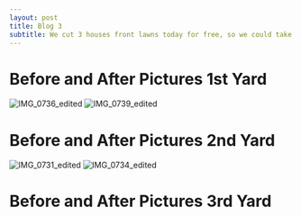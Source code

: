 ```yaml
---
layout: post
title: Blog 3
subtitle: We cut 3 houses front lawns today for free, so we could take before and after pics of our work.
---
```

# **Before and After Pictures 1st Yard**
![IMG_0736_edited](https://user-images.githubusercontent.com/129482309/231351970-05e786dc-6702-48e2-bfbd-c744cab5fe26.jpg) ![IMG_0739_edited](https://user-images.githubusercontent.com/129482309/231351979-cb655ac4-498b-4b81-905c-e422747ea776.jpg)


# **Before and After Pictures 2nd Yard**
![IMG_0731_edited](https://user-images.githubusercontent.com/129482309/231353124-4f98de15-c1bd-4d64-9529-904bd7da2658.jpg)  ![IMG_0734_edited](https://user-images.githubusercontent.com/129482309/231353143-2135ff07-dbf5-4e12-8b09-caf36b736993.jpg)




# **Before and After Pictures 3rd Yard**


